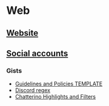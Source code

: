 # Web
## [Website](https://mod.tips)
## [Social accounts](https://bsky.app/profile/did:plc:r3nasxdy3wph6se2mgjn2ukd)
### Gists
- [Guidelines and Policies TEMPLATE](https://gist.github.com/ModTips/d1e4b93732caeb6daeced339108b2445)
- [Discord regex](https://gist.github.com/ModTips/d1e4b93732caeb6daeced339108b2445)
- [Chatterino Highlights and Filters](https://gist.github.com/ModTips/25ef8f348fa38b48b324081fb2f6f513)
